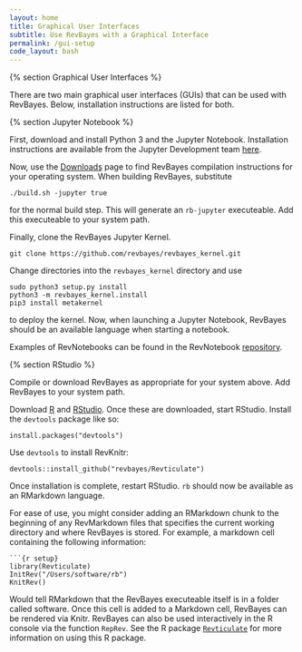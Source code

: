 ```yaml
---
layout: home
title: Graphical User Interfaces
subtitle: Use RevBayes with a Graphical Interface
permalink: /gui-setup
code_layout: bash
---
```


{% section Graphical User Interfaces %}

There are two main graphical user interfaces (GUIs) that can be used with RevBayes. Below, installation instructions are listed for both.

{% section Jupyter Notebook %}

First, download and install Python 3 and the Jupyter Notebook. Installation instructions are available from the Jupyter Development team [here](https://jupyter.readthedocs.io/en/latest/install.html).


Now, use the [Downloads](https://revbayes.github.io/download) page to find RevBayes compilation instructions for your operating system. When building RevBayes, substitute

```
./build.sh -jupyter true
```

for the normal build step. This will generate an `rb-jupyter` executeable. Add this executeable to your system path.

Finally, clone the RevBayes Jupyter Kernel.

```
git clone https://github.com/revbayes/revbayes_kernel.git
```

Change directories into the `revbayes_kernel` directory and use

```
sudo python3 setup.py install
python3 -m revbayes_kernel.install
pip3 install metakernel
```
to deploy the kernel. Now, when launching a Jupyter Notebook, RevBayes should be an available language when starting a notebook.

Examples of RevNotebooks can be found in the RevNotebook [repository](https://github.com/revbayes/RevNotebooks).


{% section RStudio %}

Compile or download RevBayes as appropriate for your system above. Add RevBayes to your system path.

Download [R](https://cran.rstudio.com/) and [RStudio](https://rstudio.com/products/rstudio/download/). Once these are downloaded, start RStudio. Install the `devtools` package like so:

```
install.packages("devtools")
```

Use `devtools` to install RevKnitr:

```
devtools::install_github("revbayes/Revticulate")
```

Once installation is complete, restart RStudio. `rb` should now be available as an RMarkdown language.

For ease of use, you might consider adding an RMarkdown chunk to the beginning of any RevMarkdown files that specifies
the current working directory and where RevBayes is stored. For example, a markdown cell containing the following information:

```
```{r setup}
library(Revticulate)
InitRev("/Users/software/rb")
KnitRev()
```


Would tell RMarkdown that the RevBayes executeable itself is in a folder called software. Once this cell is added to a Markdown cell, RevBayes can be rendered via Knitr. RevBayes can also be used interactively in the R console via the function `RepRev`. See the R package
[`Revticulate`](https://github.com/revbayes/Revticulate) for more information on using this R package.
